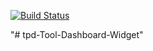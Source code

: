 [![Build Status](https://travis.ibm.com/HUFNAGL/tpd-Tool-Dashboard-Widget.svg?token=Nz11nKFzr5EkcwcLxBKB&branch=master)](https://travis.ibm.com/HUFNAGL/tpd-Tool-Dashboard-Widget)

"# tpd-Tool-Dashboard-Widget" 
